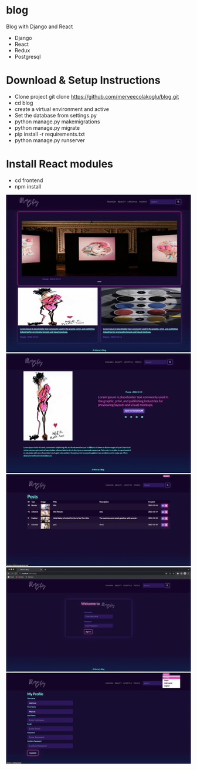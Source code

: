 # blog
Blog with Django and React

- Django
- React
- Redux
- Postgresql

# Download & Setup Instructions
- Clone project git clone https://github.com/merveecolakoglu/blog.git
- cd blog
- create a virtual environment and active
- Set the database from settings.py
- python manage.py makemigrations
- python manage.py migrate
- pip install -r requirements.txt
- python manage.py runserver

# Install React modules
- cd frontend
- npm install

![Home Screen](https://github.com/merveecolakoglu/blog/blob/master/resources/HomeScreen.png) 
![PostDetail Screen](https://github.com/merveecolakoglu/blog/blob/master/resources/PostDetailScreen.png)
![PostList Screen](https://github.com/merveecolakoglu/blog/blob/master/resources/PostListScreen.png)
![UserLogin Screen](https://github.com/merveecolakoglu/blog/blob/master/resources/LoginScreen.png)
![UserProfile Screen](https://github.com/merveecolakoglu/blog/blob/master/resources/UserScreen.png) 
